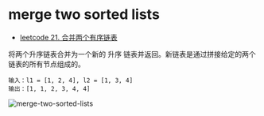 # merge two sorted lists

* [leetcode 21. 合并两个有序链表](https://leetcode-cn.com/problems/merge-two-sorted-lists/)

将两个升序链表合并为一个新的 升序 链表并返回。新链表是通过拼接给定的两个链表的所有节点组成的。 

```
输入：l1 = [1, 2, 4], l2 = [1, 3, 4]
输出：[1, 1, 2, 3, 4, 4]
```


![merge-two-sorted-lists](https://directorcn.github.io/links/static/images/leetcode/merge-two-sorted-lists.drawio.svg)

